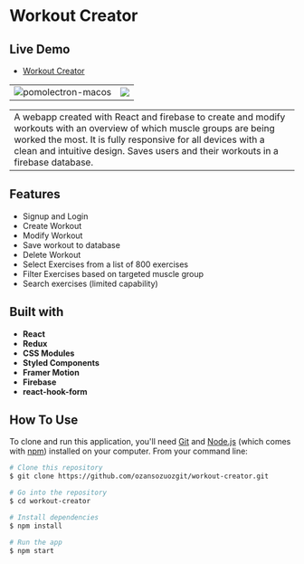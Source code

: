 Workout Creator
============

## Live Demo

- [Workout Creator](https://workout-creator-29a33.web.app/) 

|              |   |
|---------------------|----------------------|
|![pomolectron-macos](https://i.ibb.co/cgnLYLC/screenshot-responsive.png) | ![](https://i.ibb.co/R72yr6L/recording.gif) |


<table>
<tr>
<td>
  A webapp created with React and firebase to create and modify workouts with an overview of which muscle groups are being worked the most. It is fully responsive for all devices with a clean and intuitive design. Saves users and their workouts in a firebase database.
</td>
</tr>
</table>

## Features
- Signup and Login
- Create Workout
- Modify Workout
- Save workout to database
- Delete Workout
- Select Exercises from a list of 800 exercises
- Filter Exercises based on targeted muscle group
- Search exercises (limited capability)


## Built with 

- **React**
- **Redux**
- **CSS Modules**
- **Styled Components**
- **Framer Motion**
- **Firebase**
- **react-hook-form**

## How To Use

To clone and run this application, you'll need [Git](https://git-scm.com) and [Node.js](https://nodejs.org/en/download/) (which comes with [npm](http://npmjs.com)) installed on your computer. From your command line:

```bash
# Clone this repository
$ git clone https://github.com/ozansozuozgit/workout-creator.git

# Go into the repository
$ cd workout-creator

# Install dependencies
$ npm install

# Run the app
$ npm start
```
